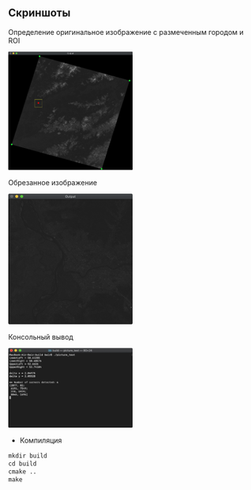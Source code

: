 ## Скриншоты

Определение оригинальное изображение с размеченным городом и ROI

<img src="pic/original.png" width=50% height=50%>

Обрезанное изображение

<img src="pic/cropped.png" width=50% height=50%>

Консольный вывод

<img src="pic/output.png" width=50% height=50%>

- Компиляция
 ```
 mkdir build
 cd build
 cmake ..
 make
 ```
